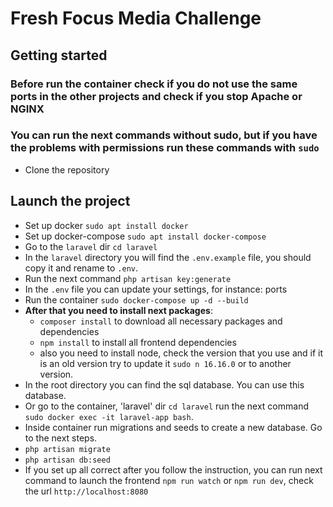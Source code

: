 # Fresh Focus Media Challenge

## Getting started
### Before run the container check if you do not use the same ports in the other projects and check if you stop Apache or NGINX
### You can run the next commands without sudo, but if you have the problems with permissions run these commands with `sudo`
* Clone the repository
## Launch the project
* Set up docker `sudo apt install docker`
* Set up docker-compose `sudo apt install docker-compose`
* Go to the `laravel` dir `cd laravel`
* In the `laravel` directory you will find the `.env.example` file, you should copy it and rename to `.env`.
* Run the next command `php artisan key:generate`
* In the `.env` file you can update your settings, for instance: ports
* Run the container `sudo docker-compose up -d --build`
* **After that you need to install next packages**:
  * `composer install` to download all necessary packages and dependencies
  * `npm install` to install all frontend dependencies
  * also you need to install node, check the version that you use and if it is an old version try to update it `sudo n 16.16.0` or to another version.
* In the root directory you can find the sql database. You can use this database.
* Or go to the container, 'laravel' dir `cd laravel` run the next command `sudo docker exec -it laravel-app bash`.
* Inside container run migrations and seeds to create a new database. Go to the next steps.
* `php artisan migrate`
* `php artisan db:seed`
* If you set up all correct after you follow the instruction, you can run next command to launch the frontend `npm run watch` or `npm run dev`, check the url `http://localhost:8080`